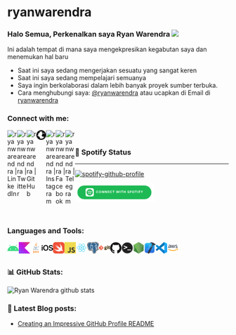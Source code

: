 # ryanwarendra
### Halo Semua, Perkenalkan saya Ryan Warendra <img src="https://media.giphy.com/media/hvRJCLFzcasrR4ia7z/giphy.gif" width="25px">

<!--
**vibhorchaudhary/vibhorchaudhary** is a ✨ _special_ ✨ repository because its `README.md` (this file) appears on your GitHub profile. -->

Ini adalah tempat di mana saya mengekpresikan kegabutan saya dan menemukan hal baru

- Saat ini saya sedang mengerjakan sesuatu yang sangat keren
- Saat ini saya sedang mempelajari semuanya
- Saya ingin berkolaborasi dalam lebih banyak proyek sumber terbuka.
- Cara menghubungi saya: [@ryanwarendra][linkedin] atau ucapkan di Email di [ryanwarendra](mailto:firdausyachmad@gmail.com)

### Connect with me:

[<img align="left" alt="ryanwarendra | LinkedIn" width="22px" src="https://cdn.jsdelivr.net/npm/simple-icons@v3/icons/linkedin.svg" />][linkedin]
[<img align="left" alt="ryanwarendra | Twitter" width="22px" src="https://cdn.jsdelivr.net/npm/simple-icons@v3/icons/twitter.svg" />][twitter]
[<img align="left" alt="ryanwarendra | GitHub" width="22px" src="https://cdn.jsdelivr.net/npm/simple-icons@v3/icons/github.svg" />][github]
[<img align="left" alt="ryanwarendra | XDA Developers" width="22px" src="https://raw.githubusercontent.com/iconic/open-iconic/master/svg/globe.svg" />][website]
[<img align="left" alt="ryanwarendra | Instagram" width="22px" src="https://cdn.jsdelivr.net/npm/simple-icons@v3/icons/instagram.svg" />][instagram]
[<img align="left" alt="ryanwarendra | Facebook" width="22px" src="https://cdn.jsdelivr.net/npm/simple-icons@v3/icons/facebook.svg" />][facebook]
[<img align="left" alt="ryanwarendra | Telegram" width="22px" src="https://cdn.jsdelivr.net/npm/simple-icons@v3/icons/telegram.svg" />][telegram]

<br />

### 🎵 Spotify Status
<hr> 

[![spotify-github-profile](https://spotify-github-profile.vercel.app/api/view?uid=31dgdkauseu7qqxn4ffg4ews65km&cover_image=true&theme=natemoo-re&show_offline=false&bar_color_cover=false&bar_color=53b14f)](https://spotify-github-profile.vercel.app/api/view?uid=31dgdkauseu7qqxn4ffg4ews65km&redirect=true)<br>

[<img src="https://github.com/dwiHard/dwiHard/blob/main/btn-spotify.png" width="180">](https://spotify-github-profile.vercel.app/api/login)<br>

<br>

### Languages and Tools:
<img align="left" alt="Android" width="26px" src="https://raw.githubusercontent.com/github/explore/80688e429a7d4ef2fca1e82350fe8e3517d3494d/topics/android/android.png" />
<img align="left" alt="Kotlin" width="26px" src="https://raw.githubusercontent.com/github/explore/80688e429a7d4ef2fca1e82350fe8e3517d3494d/topics/kotlin/kotlin.png" />
<img align="left" alt="Java" width="26px" src="https://raw.githubusercontent.com/github/explore/80688e429a7d4ef2fca1e82350fe8e3517d3494d/topics/java/java.png" />
<img align="left" alt="iOS" width="26px" src="https://raw.githubusercontent.com/github/explore/80688e429a7d4ef2fca1e82350fe8e3517d3494d/topics/ios/ios.png" />
<img align="left" alt="Swift" width="26px" src="https://raw.githubusercontent.com/github/explore/80688e429a7d4ef2fca1e82350fe8e3517d3494d/topics/swift/swift.png" />
<img align="left" alt="JavaScript" width="26px" src="https://raw.githubusercontent.com/github/explore/80688e429a7d4ef2fca1e82350fe8e3517d3494d/topics/javascript/javascript.png" />
<img align="left" alt="React" width="26px" src="https://raw.githubusercontent.com/github/explore/80688e429a7d4ef2fca1e82350fe8e3517d3494d/topics/react/react.png" />
<img align="left" alt="PostgreSQL" width="26px" src="https://raw.githubusercontent.com/github/explore/80688e429a7d4ef2fca1e82350fe8e3517d3494d/topics/postgresql/postgresql.png" />
<img align="left" alt="Git" width="26px" src="https://raw.githubusercontent.com/github/explore/80688e429a7d4ef2fca1e82350fe8e3517d3494d/topics/git/git.png" />
<img align="left" alt="GitHub" width="26px" src="https://raw.githubusercontent.com/github/explore/78df643247d429f6cc873026c0622819ad797942/topics/github/github.png" />
<img align="left" alt="Terminal" width="26px" src="https://raw.githubusercontent.com/github/explore/80688e429a7d4ef2fca1e82350fe8e3517d3494d/topics/terminal/terminal.png" />
<img align="left" alt="Node.js" width="26px" src="https://raw.githubusercontent.com/github/explore/80688e429a7d4ef2fca1e82350fe8e3517d3494d/topics/nodejs/nodejs.png" />
<img align="left" alt="XCode" width="26px" src="https://raw.githubusercontent.com/github/explore/80688e429a7d4ef2fca1e82350fe8e3517d3494d/topics/xcode/xcode.png" />
<img align="left" alt="Visual Studio Code" width="26px" src="https://raw.githubusercontent.com/github/explore/80688e429a7d4ef2fca1e82350fe8e3517d3494d/topics/visual-studio-code/visual-studio-code.png" />
<img align="left" alt="AWS" width="26px" src="https://raw.githubusercontent.com/github/explore/80688e429a7d4ef2fca1e82350fe8e3517d3494d/topics/aws/aws.png" />

<br />
<br />

### 📊 GitHub Stats:
![Ryan Warendra github stats](https://github-readme-stats.vercel.app/api?username=ryanwarendra&show_icons=true&theme=dracula&count_private=true&include_all_commits=true&hide=contribs,issues,stars)

### 📕 Latest Blog posts:
<!-- BLOG-POST-LIST:START -->
- [Creating an Impressive GitHub Profile README](https://medium.com/@mr.vibhorchaudhary/impressive-github-profile-readme-606e3b7b075d?source=rss-30c08688da0e------2)
<!-- BLOG-POST-LIST:END -->

[website]: https://forum.xda-developers.com/m/
[linkedin]: https://linkedin.com/in/ryanwarendra
[instagram]: https://www.instagram.com/ryanwarendra/
[twitter]: https://twitter.com/kawaikazzu
[facebook]: https://www.facebook.com/firdausyachmad.ryanAF
[github]: https://github.com/ryanwarendra
[telegram]: https://t.me/kawaikazu

